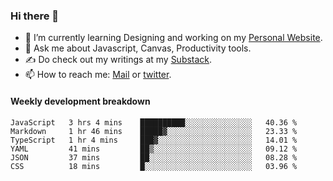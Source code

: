 ### Hi there 👋

- 🌱 I’m currently learning Designing and working on my [Personal Website](https://kvaishak.com/).
- 💬 Ask me about Javascript, Canvas,  Productivity tools. 
- :writing_hand: Do check out my writings at my [Substack](https://kvaishak.substack.com/).
- 📫 How to reach me: [Mail](mailto:vaishak.kaippanchery@gmail.com) or [twitter](https://twitter.com/kvaishack).


#### Weekly development breakdown

<!--START_SECTION:waka-->

```text
JavaScript   3 hrs 4 mins    ██████████░░░░░░░░░░░░░░░   40.36 %
Markdown     1 hr 46 mins    █████▓░░░░░░░░░░░░░░░░░░░   23.33 %
TypeScript   1 hr 4 mins     ███▓░░░░░░░░░░░░░░░░░░░░░   14.01 %
YAML         41 mins         ██▒░░░░░░░░░░░░░░░░░░░░░░   09.12 %
JSON         37 mins         ██░░░░░░░░░░░░░░░░░░░░░░░   08.28 %
CSS          18 mins         █░░░░░░░░░░░░░░░░░░░░░░░░   03.96 %
```

<!--END_SECTION:waka-->
